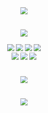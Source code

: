 <div align="center">
	<img src="https://capsule-render.vercel.app/api?type=waving&color=auto&height=300&section=header&text=Yugyeong%20Na&fontSize=70" />
	<br/><br/><br/>
	<a href="https://hits.seeyoufarm.com"><img src="https://hits.seeyoufarm.com/api/count/incr/badge.svg?url=https%3A%2F%2Fgithub.com%2F60cod&count_bg=%23555555&title_bg=%23555555&icon=github.svg&icon_color=%23E7E7E7&title=GitHub&edge_flat=false"/></a>
	<br/><br/>
	<img src="https://img.shields.io/badge/Java-007396?style=flat&logo=Java&logoColor=white" />
	<img src="https://img.shields.io/badge/Spring-6DB33F?style=flat&logo=Spring&logoColor=white" />
	<img src="https://img.shields.io/badge/JavaScript-F7DF1E?style=flat&logo=JavaScript&logoColor=white" />
	<img src="https://img.shields.io/badge/jQuery-0769AD?style=flat&logo=jQuery&logoColor=white" />
	<br/>
	<img src="https://img.shields.io/badge/HTML5-E34F26?style=flat&logo=HTML5&logoColor=white" />
	<img src="https://img.shields.io/badge/CSS3-1572B6?style=flat&logo=CSS3&logoColor=white" />
	<img src="https://img.shields.io/badge/Oracle SQL-F80000?style=flat&logo=Oracle&logoColor=white" />
	<br/><br/><br/>
	<img src="https://github-readme-stats.vercel.app/api/top-langs/?username=60cod&layout=compact">
	<br/><br/><br/>
	<img src="https://github-readme-stats.vercel.app/api?username=60cod&show_icons=true">
	<br/><br/><br/>
	<!-- <img src="https://ghchart.rshah.org/60cod" /> -->
	<!-- <br/><br/><br/> -->
</div>
